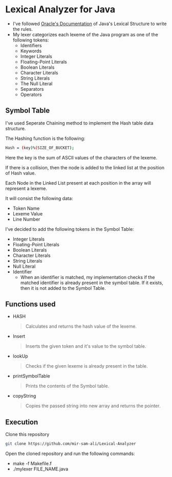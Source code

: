 # Lexical Analyzer for Java

- I've followed [Oracle's Documentation](https://docs.oracle.com/javase/specs/jls/se6/html/lexical.html) of Java's Lexical Structure to write the rules.
- My lexer categorizes each lexeme of the Java program as one of the following tokens:
  - Identifiers
  - Keywords
  - Integer Literals
  - Floating-Point Literals
  - Boolean Literals
  - Character Literals
  - String Literals
  - The Null Literal
  - Separators
  - Operators

## Symbol Table

<p>I've used Seperate Chaining method to implement the Hash table data structure. </p>
The Hashing function is the following:

```bash
Hash = (key)%(SIZE_OF_BUCKET);
```

Here the key is the sum of ASCII values of the characters of the lexeme.

If there is a collision, then the node is added to the linked list at the position of Hash value.

Each Node in the Linked List present at each position in the array will represent a lexeme.

It will consist the following data:

- Token Name
- Lexeme Value
- Line Number

I've decided to add the following tokens in the Symbol Table:

- Integer Literals
- Floating-Point Literals
- Boolean Literals
- Character Literals
- String Literals
- Null Literal
- Identifier
  - When an identifier is matched, my implementation checks if the matched identifier is already present in the symbol table. If it exists, then it is not added to the Symbol Table.

## Functions used

- HASH
  > Calculates and returns the hash value of the lexeme.
- Insert
  > Inserts the given token and it's value to the symbol table.
- lookUp
  > Checks if the given lexeme is already present in the table.
- printSymbolTable
  > Prints the contents of the Symbol table.
- copyString
  > Copies the passed string into new array and returns the pointer.

## Execution

Clone this repository

```bash
git clone https://github.com/mir-sam-ali/Lexical-Analyzer
```

Open the cloned repository and run the following commands:

- make -f Makefile.f
- ./mylexer FILE_NAME.java
